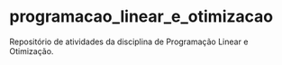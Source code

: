 # programacao_linear_e_otimizacao
Repositório de atividades da disciplina de Programação Linear e Otimização.
